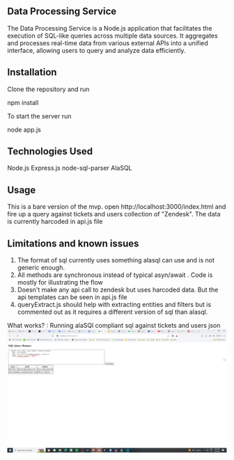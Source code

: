 Data Processing Service
------------------------
The Data Processing Service is a Node.js application that facilitates the execution of SQL-like queries across multiple data sources. It aggregates and processes real-time data from various external APIs into a unified interface, allowing users to query and analyze data efficiently.


Installation
------------
Clone the repository and run

npm install

To start the server run

node app.js 

Technologies Used
------------------
Node.js
Express.js
node-sql-parser
AlaSQL


Usage
-----
This is a bare version of the mvp. open http://localhost:3000/index.html and fire up a query against tickets and users collection of
"Zendesk". The data is currently  harcoded in api.js file

Limitations and known issues
----------------------------

1. The format of sql currently uses something alasql can use and is not generic enough. 
2. All methods are synchronous instead of typical asyn/await . Code is mostly for illustrating the flow
3. Doesn't make any api  call to zendesk but uses harcoded data. But the api templates can be seen in api.js file
4. queryExtract.js should help with extracting entities and filters but is commented out as it requires a different version of sql than alasql.

What works? : Running alaSQl compliant sql against tickets and users json
![home](https://github.com/captainkazan/ema-sql/blob/main/Screenshot%20(38).png)

